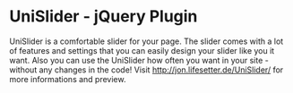 UniSlider - jQuery Plugin
=========

UniSlider is a comfortable slider for your page. The slider comes with a lot of features and settings that you can easily design your slider like you it want. Also you can use the UniSlider how often you want in your site - without any changes in the code! Visit http://jon.lifesetter.de/UniSlider/ for more informations and preview.
